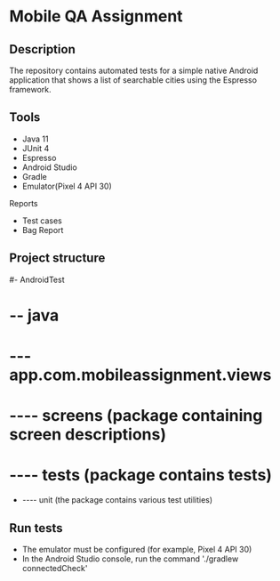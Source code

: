 # Mobile QA Assignment

## Description
The repository contains automated tests for a simple native Android application that shows a list of searchable cities using the Espresso framework. 

## Tools
- Java 11
- JUnit 4
- Espresso
- Android Studio
- Gradle
- Emulator(Pixel 4 API 30)

Reports
- Test cases
- Bag Report

## Project structure
#- AndroidTest
# -- java
#  --- app.com.mobileassignment.views 
#   ---- screens (package containing screen descriptions)
#   ---- tests (package contains tests)
-   ---- unit (the package contains various test utilities)
   
## Run tests
- The emulator must be configured (for example, Pixel 4 API 30)
- In the Android Studio console, run the command './gradlew connectedCheck'
